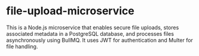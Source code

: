 # file-upload-microservice
This is a Node.js microservice that enables secure file uploads, stores associated metadata in a PostgreSQL database, and processes files asynchronously using BullMQ. It uses JWT for authentication and Multer for file handling.
